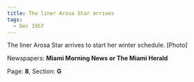 ```yaml
---  
title: The liner Arosa Star arrives  
tags:  
  - Dec 1957  
---  
```

  
The liner Arosa Star arrives to start her winter schedule. [Photo]  
  
Newspapers: **Miami Morning News or The Miami Herald**  
  
Page: **8**, Section: **G** 
